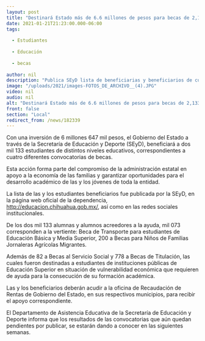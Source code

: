 ```yaml
---
layout: post
title: "Destinará Estado más de 6.6 millones de pesos para becas de 2,133 estudiantes"
date: 2021-01-21T21:23:00.000-06:00
tags:
  
  - Estudiantes
  
  - Educación
  
  - becas
  
author: nil
description: "Publica SEyD lista de beneficiarias y beneficiarios de cuatro diferentes becas, en la página web oficial de la dependencia: http://educacion.chihuahua.gob.mx/"
image: "/uploads/2021/images-FOTOS_DE_ARCHIVO__(4).JPG"
video: nil
audio: nil
alt: "Destinará Estado más de 6.6 millones de pesos para becas de 2,133 estudiantes"
front: false
section: "Local"
redirect_from: /news/182339
---
```


Con una inversión de 6 millones 647 mil pesos, el Gobierno del Estado a través de la Secretaría de Educación y Deporte (SEyD), beneficiará a dos mil 133 estudiantes de distintos niveles educativos, correspondientes a cuatro diferentes convocatorias de becas.

Esta acción forma parte del compromiso de la administración estatal en apoyo a la economía de las familias y garantizar oportunidades para el desarrollo académico de las y los jóvenes de toda la entidad.

La lista de las y los estudiantes beneficiarios fue publicada por la SEyD, en la página web oficial de la dependencia, http://educacion.chihuahua.gob.mx/, así como en las redes sociales institucionales.

De los dos mil 133 alumnas y alumnos acreedores a la ayuda, mil 073 corresponden a la vertiente: Beca de Transporte para estudiantes de Educación Básica y Media Superior, 200 a Becas para Niños de Familias Jornaleras Agrícolas Migrantes.

Además de 82 a Becas al Servicio Social y 778 a Becas de Titulación, las cuales fueron destinadas a estudiantes de instituciones públicas de Educación Superior en situación de vulnerabilidad económica que requieren de ayuda para la consecución de su formación académica.

Las y los beneficiarios deberán acudir a la oficina de Recaudación de Rentas de Gobierno del Estado, en sus respectivos municipios, para recibir el apoyo correspondiente.

El Departamento de Asistencia Educativa de la Secretaría de Educación y Deporte informa que los resultados de las convocatorias que aún quedan pendientes por publicar, se estarán dando a conocer en las siguientes semanas.
